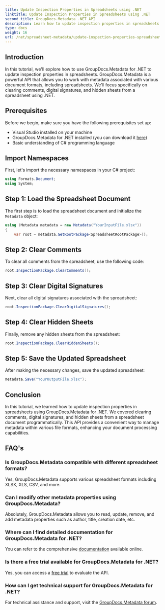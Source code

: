 ```yaml
---
title: Update Inspection Properties in Spreadsheets using .NET
linktitle: Update Inspection Properties in Spreadsheets using .NET
second_title: GroupDocs.Metadata .NET API
description: Learn how to update inspection properties in spreadsheets using GroupDocs.Metadata for .NET. Manage comments, signatures, and hidden sheets with ease.
type: docs
weight: 16
url: /net/spreadsheet-metadata/update-inspection-properties-spreadsheets/
---
```

## Introduction
In this tutorial, we'll explore how to use GroupDocs.Metadata for .NET to update inspection properties in spreadsheets. GroupDocs.Metadata is a powerful API that allows you to work with metadata associated with various document formats, including spreadsheets. We'll focus specifically on clearing comments, digital signatures, and hidden sheets from a spreadsheet using .NET.
## Prerequisites
Before we begin, make sure you have the following prerequisites set up:
- Visual Studio installed on your machine
- GroupDocs.Metadata for .NET installed (you can download it [here](https://releases.groupdocs.com/metadata/net/))
- Basic understanding of C# programming language

## Import Namespaces
First, let's import the necessary namespaces in your C# project:
```csharp
using Formats.Document;
using System;
```
## Step 1: Load the Spreadsheet Document
The first step is to load the spreadsheet document and initialize the `Metadata` object:
```csharp
using (Metadata metadata = new Metadata("YourInputFile.xlsx"))
{
    var root = metadata.GetRootPackage<SpreadsheetRootPackage>();
```
## Step 2: Clear Comments
To clear all comments from the spreadsheet, use the following code:
```csharp
root.InspectionPackage.ClearComments();
```
## Step 3: Clear Digital Signatures
Next, clear all digital signatures associated with the spreadsheet:
```csharp
root.InspectionPackage.ClearDigitalSignatures();
```
## Step 4: Clear Hidden Sheets
Finally, remove any hidden sheets from the spreadsheet:
```csharp
root.InspectionPackage.ClearHiddenSheets();
```
## Step 5: Save the Updated Spreadsheet
After making the necessary changes, save the updated spreadsheet:
```csharp
metadata.Save("YourOutputFile.xlsx");
```

## Conclusion
In this tutorial, we learned how to update inspection properties in spreadsheets using GroupDocs.Metadata for .NET. We covered clearing comments, digital signatures, and hidden sheets from a spreadsheet document programmatically. This API provides a convenient way to manage metadata within various file formats, enhancing your document processing capabilities.

## FAQ's
### Is GroupDocs.Metadata compatible with different spreadsheet formats?
Yes, GroupDocs.Metadata supports various spreadsheet formats including XLSX, XLS, CSV, and more.
### Can I modify other metadata properties using GroupDocs.Metadata?
Absolutely, GroupDocs.Metadata allows you to read, update, remove, and add metadata properties such as author, title, creation date, etc.
### Where can I find detailed documentation for GroupDocs.Metadata for .NET?
You can refer to the comprehensive [documentation](https://reference.groupdocs.com/metadata/net/) available online.
### Is there a free trial available for GroupDocs.Metadata for .NET?
Yes, you can access a [free trial](https://releases.groupdocs.com/) to evaluate the API.
### How can I get technical support for GroupDocs.Metadata for .NET?
For technical assistance and support, visit the [GroupDocs.Metadata forum](https://forum.groupdocs.com/c/metadata/14).
